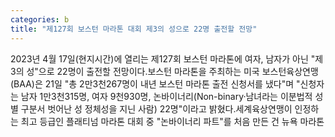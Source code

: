 ```yaml
---
categories: b
title: "제127회 보스턴 마라톤 대회 제3의 성으로 22명 출전할 전망"
---
```

2023년 4월 17일(현지시간)에 열리는 제127회 보스턴 마라톤에 여자, 남자가 아닌 "제3의 성"으로 22명이 출전할 전망이다.보스턴 마라톤을 주최하는 미국 보스턴육상연맹(BAA)은 21일 "총 2만3천267명이 내년 보스턴 마라톤 출전 신청서를 냈다"며 "신청자는 남자 1만3천315명, 여자 9천930명, 논바이너리(Non-binary·남녀라는 이분법적 성별 구분서 벗어난 성 정체성을 지닌 사람) 22명"이라고 밝혔다.세계육상연맹이 인정하는 최고 등급인 플래티넘 마라톤 대회 중 "논바이너리 파트"를 처음 만든 건 뉴욕 마라톤
